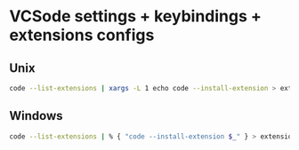 # VCSode settings + keybindings + extensions configs

## Unix

```sh
code --list-extensions | xargs -L 1 echo code --install-extension > extensions.txt
```

## Windows

```sh
code --list-extensions | % { "code --install-extension $_" } > extensions.txt
```
